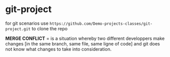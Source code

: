 # git-project
for git scenarios
use ```https://github.com/Demo-projects-classes/git-project.git``` to clone the repo

**MERGE CONFLICT** = is a situation whereby two different developpers make changes [in the same branch, same file, same ligne of code] and git does not know what changes to take into consideration.
